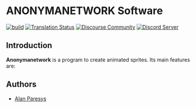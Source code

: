 # ANONYMANETWORK Software

[![build](https://github.com/aseprite/aseprite/actions/workflows/build.yml/badge.svg)](https://github.com/aseprite/aseprite/actions/workflows/build.yml)
[![Translation Status](https://hosted.weblate.org/widget/aseprite/aseprite/svg-badge.svg)](https://hosted.weblate.org/engage/aseprite/)
[![Discourse Community](https://img.shields.io/badge/discourse-community-brightgreen.svg?style=flat)](https://community.aseprite.org/)
[![Discord Server]((https://discordapp.com/api/guilds/971102200283664444/embed.png))]([https://discord.gg/Yb2CeX8](https://discord.gg/h7apmv8mEx))

## Introduction

**Anonymanetwork** is a program to create animated sprites. Its main features are:

## Authors

* [Alan Paresys](https://davidcapello.com/)


